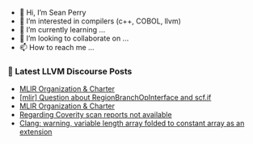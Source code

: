 - 👋 Hi, I’m Sean Perry
- 👀 I’m interested in compilers (c++, COBOL, llvm)
- 🌱 I’m currently learning ...
- 💞️ I’m looking to collaborate on ...
- 📫 How to reach me ...

<!---
s66perry/s66perry is a ✨ special ✨ repository because its `README.md` (this file) appears on your GitHub profile.
You can click the Preview link to take a look at your changes.
--->
### 📕 Latest LLVM Discourse Posts

<!-- DISCOURSE-LLVM:START -->
- [MLIR Organization &amp; Charter](https://discourse.llvm.org/t/mlir-organization-charter/84118#post_3)
- [[mlir] Question about RegionBranchOpInterface and scf.if](https://discourse.llvm.org/t/mlir-question-about-regionbranchopinterface-and-scf-if/84122#post_1)
- [MLIR Organization &amp; Charter](https://discourse.llvm.org/t/mlir-organization-charter/84118#post_2)
- [Regarding Coverity scan reports not available](https://discourse.llvm.org/t/regarding-coverity-scan-reports-not-available/83273#post_19)
- [Clang: warning, variable length array folded to constant array as an extension](https://discourse.llvm.org/t/clang-warning-variable-length-array-folded-to-constant-array-as-an-extension/84082#post_6)
<!-- DISCOURSE-LLVM:END -->
